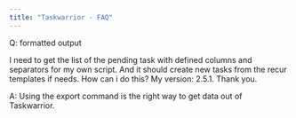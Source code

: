 ```yaml
---
title: "Taskwarrior - FAQ"
---
```


Q: formatted output

I need to get the list of the pending task with defined columns and separators for my own script. And it should create new tasks from the recur templates if needs. How can i do this? My version: 2.5.1. Thank you.

A: Using the export command is the right way to get data out of Taskwarrior.

